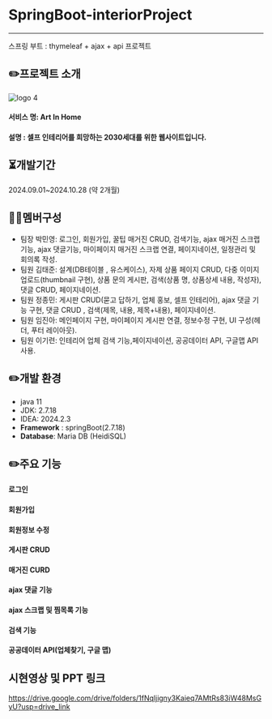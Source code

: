# SpringBoot-interiorProject
---
스프링 부트 : thymeleaf + ajax + api 프로젝트

## ✏️프로젝트 소개
![logo 4](https://github.com/user-attachments/assets/c9092b44-2a21-4bfc-99a0-391adb6085ce)
#### 서비스 명: Art In Home
#### 설명 : 셀프 인테리어를 희망하는 2030세대를 위한 웹사이트입니다.

## ⏳개발기간
2024.09.01~2024.10.28 (약 2개월)

## 🤼‍♀️멤버구성
- 팀장 박민영: 로그인, 회원가입, 꿀팁 매거진 CRUD, 검색기능, ajax 매거진 스크랩 기능, ajax 댓글기능, 마이페이지 매거진 스크랩 연결, 페이지네이션, 일정관리 및 회의록 작성.
- 팀원 김태준: 설계(DB테이블 , 유스케이스), 자제 상품 페이지 CRUD, 다중 이미지 업로드(thumbnail 구현), 상품 문의 게시판, 검색(상품 명, 상품상세 내용, 작성자), 댓글 CRUD, 페이지네이션.
- 팀원 정종민: 게시판 CRUD(묻고 답하기, 업체 홍보, 셀프 인테리어), ajax 댓글 기능 구현, 댓글 CRUD , 검색(제목, 내용, 제목+내용), 페이지네이션. 
- 팀원 임진아: 메인페이지 구현, 마이페이지 게시판 연결, 정보수정 구현, UI 구성(헤더, 푸터 레이아웃).
- 팀원 이기련: 인테리어 업체 검색 기능,페이지네이션, 공공데이터 API, 구글맵 API 사용.

## ✏️개발 환경
- java 11
- JDK: 2.7.18
- IDEA: 2024.2.3
- **Framework** : springBoot(2.7.18)
- **Database**: Maria DB (HeidiSQL)

## ✏️주요 기능
#### 로그인
#### 회원가입
#### 회원정보 수정
#### 게시판 CRUD
#### 매거진 CURD
#### ajax 댓글 기능
#### ajax 스크랩 및 찜목록 기능
#### 검색 기능
#### 공공데이터 API(업체찾기, 구글 맵) 


## 시현영상 및 PPT 링크
https://drive.google.com/drive/folders/1fNqljigny3Kaieq7AMtRs83iW48MsGyU?usp=drive_link



